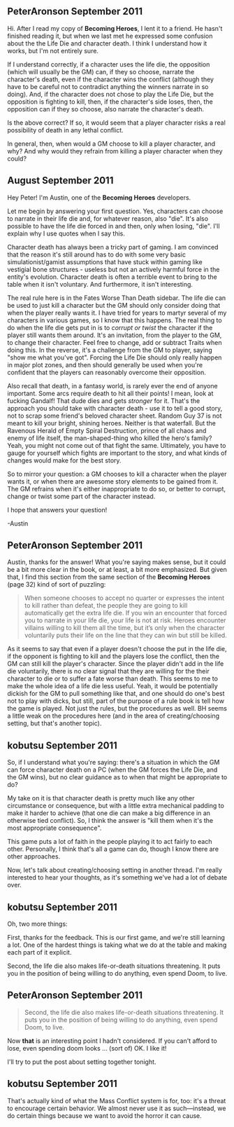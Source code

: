 PeterAronson September 2011
---------------------------

Hi.  After  I read my copy of **Becoming Heroes**, I lent it to a friend.  He hasn't finished reading it, but when we last met he expressed some confusion about the the Life Die and character death.  I think I understand how it works, but I'm not entirely sure.  

If I understand correctly, if a character uses the life die, the opposition (which will usually be the GM) can, if they so choose, narrate the character's death, even if the character wins the conflict (although they have to be careful not to contradict anything the winners narrate in so doing).  And, if the character does not chose to play the Life Die, but the opposition is fighting to kill, then, if the character's side loses, then, the opposition can if they so choose, also narrate the character's death.

Is the above correct?  If so, it would seem that a player character risks a real possibility of death in any lethal conflict.

In general, then, when would a GM choose to kill a player character, and why?  And why would they refrain from killing a player character when they could?

August September 2011
---------------------

Hey Peter! I'm Austin, one of the **Becoming Heroes** developers. 

Let me begin by answering your first question. Yes, characters can choose to narrate in their life die and, for whatever reason, also "die". It's also possible to have the life die forced in and then, only when losing, "die". I'll explain why I use quotes when I say this. 

Character death has always been a tricky part of gaming. I am convinced that the reason it's still around has to do with some very basic simulationist/gamist assumptions that have stuck within gaming like vestigial bone structures - useless but not an actively harmful force in the entity's evolution. Character death is often a terrible event to bring to the table when it isn't voluntary. And furthermore, it isn't interesting. 

The real rule here is in the Fates Worse Than Death sidebar. The life die can be used to just kill a character but the GM should only consider doing that when the player really wants it. I have tried for years to martyr several of my characters in various games, so I know that this happens. The real thing to do when the life die gets put in is to _corrupt or twist_ the character if the player still wants them around. It's an invitation, from the player to the GM, to change their character. Feel free to change, add or subtract Traits when doing this. In the reverse, it's a challenge from the GM to player, saying "show me what you've got". Forcing the Life Die should only really happen in major plot zones, and then should generally be used when you're confident that the players can reasonably overcome their opposition. 

Also recall that death, in a fantasy world, is rarely ever the end of anyone important. Some arcs require death to hit all their points! I mean, look at fucking Gandalf! That dude dies and gets _stronger_ for it. That's the approach you should take with character death - use it to tell a good story, not to scrap some friend's beloved character sheet. Random Guy 37 is not meant to kill your bright, shining heroes. Neither is that waterfall. But the Ravenous Herald of Empty Spiral Destruction, prince of all chaos and enemy of life itself, the man-shaped-thing who killed the hero's family? Yeah, you might not come out of that fight the same. Ultimately, you have to gauge for yourself which fights are important to the story, and what kinds of changes would make for the best story.

So to mirror your question: a GM chooses to kill a character when the player wants it, or when there are awesome story elements to be gained from it. The GM refrains when it's either inappropriate to do so, or better to corrupt, change or twist some part of the character instead. 

I hope that answers your question!

-Austin

PeterAronson September 2011
---------------------------

Austin, thanks for the answer!  What you're saying makes sense, but it could be a bit more clear in the book, or at least, a bit more emphasized.  But given that, I find this section from the same section of the **Becoming Heroes** (page 32) kind of sort of puzzling:

> When someone chooses to accept no quarter or expresses the intent to kill rather than defeat, the people they are going to kill automatically get the extra life die. If you win an encounter that forced you to narrate in your life die, your life is not at risk. Heroes encounter villains willing to kill them all the time, but it’s only when the character voluntarily puts their life on the line that they can win but still be killed.

As it seems to say that even if a player doesn't choose the put in the life die, if the opponent is fighting to kill and the players lose the conflict, then the GM can still kill the player's character.  Since the player didn't add in the life die voluntarily, there is no clear signal that they are willing for the their character to die or to suffer a fate worse than death.  This seems to me to make the whole idea of a life die less useful.  Yeah, it would be potentially dickish for the GM to pull something like that, and one should do one's best not to play with dicks, but still, part of the purpose of a rule book is tell how the game is played.  Not just the rules, but the procedures as well.  BH seems a little weak on the procedures here (and in the area of creating/choosing setting, but that's another topic).

kobutsu September 2011
----------------------

So, if I understand what you're saying: there's a situation in which the GM can force character death on a PC (when the GM forces the Life Die, and the GM wins), but no clear guidance as to when that might be appropriate to do?

My take on it is that character death is pretty much like any other circumstance or consequence, but with a little extra mechanical padding to make it harder to achieve (that one die can make a big difference in an otherwise tied conflict). So, I think the answer is "kill them when it's the most appropriate consequence".

This game puts a lot of faith in the people playing it to act fairly to each other. Personally, I think that's all a game can do, though I know there are other approaches.

Now, let's talk about creating/choosing setting in another thread. I'm really interested to hear your thoughts, as it's something we've had a lot of debate over.

kobutsu September 2011
----------------------

Oh, two more things:

First, thanks for the feedback. This is our first game, and we're still learning a lot. One of the hardest things is taking what we do at the table and making each part of it explicit.

Second, the life die also makes life-or-death situations threatening. It puts you in the position of being willing to do anything, even spend Doom, to live.

PeterAronson September 2011
---------------------------

> Second, the life die also makes life-or-death situations threatening.  It puts you in the position of being willing to do anything, even spend Doom, to live.

Now **that** is an interesting point I hadn't considered.  If you can't afford to lose, even spending doom looks ... (sort of) OK.  I like it!


I'll try to put the post about setting together tonight.

kobutsu September 2011
----------------------

That's actually kind of what the Mass Conflict system is for, too: it's a threat to encourage certain behavior. We almost never use it as such—instead, we do certain things because we want to avoid the horror it can cause.
